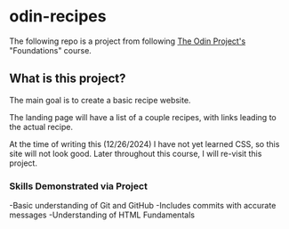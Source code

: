 # odin-recipes
The following repo is a project from following [The Odin Project's](https://www.theodinproject.com/about) "Foundations" course. 

## What is this project?
The main goal is to create a basic recipe website. 

The landing page will have a list of a couple recipes, with links leading to the actual recipe. 

At the time of writing this (12/26/2024) I have not yet learned CSS, so this site will not look good. Later throughout this course, I will re-visit this project.

### Skills Demonstrated via Project
-Basic understanding of Git and GitHub
   -Includes commits with accurate messages
-Understanding of HTML Fundamentals